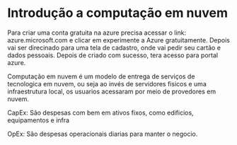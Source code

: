 # Introdução a computação em nuvem


Para criar uma conta gratuita na azure precisa acessar o link: azure.microsoft.com e clicar em experimente a Azure gratuitamente. Depois vai ser direcinado para uma tela de cadastro, onde vai pedir seu cartão e dados pessoais.   Depois de criado com sucesso, tera acesso para portal azure. 


Computação em nuvem é um modelo de entrega de serviços de tecnologica em nuvem, ou seja ao invés de servidores fisicos e uma infraestrutura local, os usuarios acessaram por meio de provedores em nuvem.


CapEx: 
  São despesas com bem em ativos fixos, como edificios, equipamentos e infra

OpEx:
  São despesas operacionais diarias para manter o negocio.


